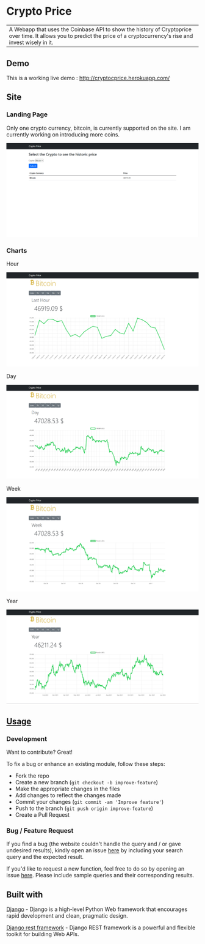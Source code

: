 # Crypto Price

<table>
<tr>
<td>
  A Webapp that uses the Coinbase API to show the history of Cryptoprice over time.
It allows you to predict the price of a cryptocurrency's rise and invest wisely in it.
</td>
</tr>
</table>

## Demo
This is a working live demo : http://cryptocprice.herokuapp.com/

## Site

### Landing Page

Only one crypto currency, bitcoin, is currently supported on the site. I am currently working on introducing more coins.

![](https://github.com/neelarya19/CryptoPrice/blob/main/demo/landing.png)

### Charts

Hour

![hour](https://github.com/neelarya19/CryptoPrice/blob/main/demo/hour.png)

Day

![day](https://github.com/neelarya19/CryptoPrice/blob/main/demo/day.png)

Week

![week](https://github.com/neelarya19/CryptoPrice/blob/main/demo/week.png)

Year

![year](https://github.com/neelarya19/CryptoPrice/blob/main/demo/year.png)

## [Usage](http://cryptocprice.herokuapp.com/) 

### Development
Want to contribute? Great!

To fix a bug or enhance an existing module, follow these steps:

- Fork the repo
- Create a new branch (`git checkout -b improve-feature`)
- Make the appropriate changes in the files
- Add changes to reflect the changes made
- Commit your changes (`git commit -am 'Improve feature'`)
- Push to the branch (`git push origin improve-feature`)
- Create a Pull Request 

### Bug / Feature Request

If you find a bug (the website couldn't handle the query and / or gave undesired results), kindly open an issue [here](https://github.com/neelarya19/CryptoPrice/issues/new) by including your search query and the expected result.

If you'd like to request a new function, feel free to do so by opening an issue [here](https://github.com/neelarya19/CryptoPrice/issues/new). Please include sample queries and their corresponding results.

## Built with

[Django](https://docs.djangoproject.com/en/4.0/) - Django is a high-level Python Web framework that encourages rapid development and clean, pragmatic design.

[Django rest framework](https://www.django-rest-framework.org/) - Django REST framework is a powerful and flexible toolkit for building Web APIs.








